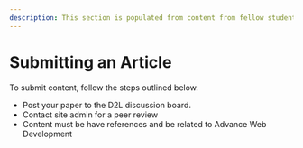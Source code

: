 ```yaml
---
description: This section is populated from content from fellow students.
---
```


# Submitting an Article

To submit content, follow the steps outlined below.

* Post your paper to the D2L discussion board. 
* Contact site admin for a peer review
* Content must be have references and be related to Advance Web Development 



